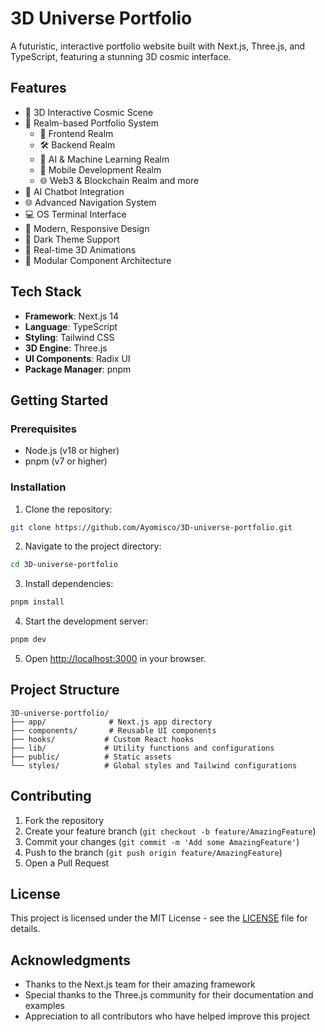 # 3D Universe Portfolio

A futuristic, interactive portfolio website built with Next.js, Three.js, and TypeScript, featuring a stunning 3D cosmic interface.

## Features

- 🌌 3D Interactive Cosmic Scene
- 🌌 Realm-based Portfolio System
  - 🎨 Frontend Realm
  - 🛠️ Backend Realm
  - 🤖 AI & Machine Learning Realm
  - 📱 Mobile Development Realm
  - 🌐 Web3 & Blockchain Realm and more
- 💫 AI Chatbot Integration
- 🌐 Advanced Navigation System
- 💻 OS Terminal Interface
- 🎨 Modern, Responsive Design
- 🌙 Dark Theme Support
- 🔄 Real-time 3D Animations
- 🔄 Modular Component Architecture

## Tech Stack

- **Framework**: Next.js 14
- **Language**: TypeScript
- **Styling**: Tailwind CSS
- **3D Engine**: Three.js
- **UI Components**: Radix UI
- **Package Manager**: pnpm

## Getting Started

### Prerequisites

- Node.js (v18 or higher)
- pnpm (v7 or higher)

### Installation

1. Clone the repository:

```bash
git clone https://github.com/Ayomisco/3D-universe-portfolio.git
```

2. Navigate to the project directory:

```bash
cd 3D-universe-portfolio
```

3. Install dependencies:

```bash
pnpm install
```

4. Start the development server:

```bash
pnpm dev
```

5. Open [http://localhost:3000](http://localhost:3000) in your browser.

## Project Structure

```
3D-universe-portfolio/
├── app/              # Next.js app directory
├── components/       # Reusable UI components
├── hooks/           # Custom React hooks
├── lib/             # Utility functions and configurations
├── public/          # Static assets
└── styles/          # Global styles and Tailwind configurations
```

## Contributing

1. Fork the repository
2. Create your feature branch (`git checkout -b feature/AmazingFeature`)
3. Commit your changes (`git commit -m 'Add some AmazingFeature'`)
4. Push to the branch (`git push origin feature/AmazingFeature`)
5. Open a Pull Request

## License

This project is licensed under the MIT License - see the [LICENSE](LICENSE) file for details.

## Acknowledgments

- Thanks to the Next.js team for their amazing framework
- Special thanks to the Three.js community for their documentation and examples
- Appreciation to all contributors who have helped improve this project
